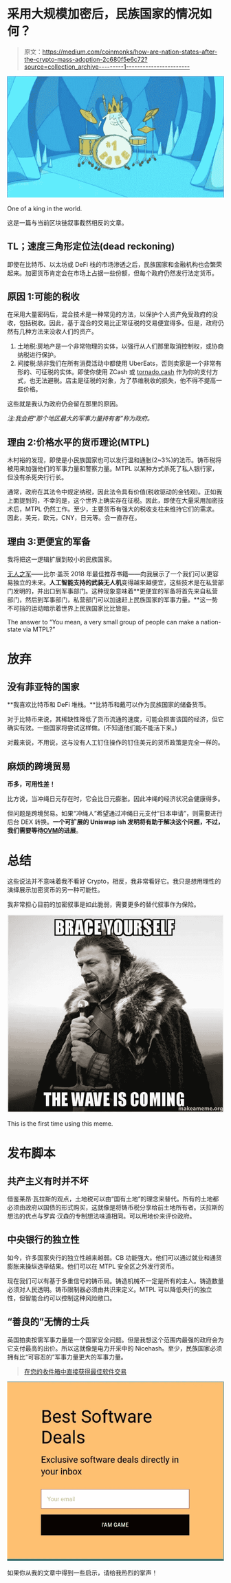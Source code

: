 # 采用大规模加密后，民族国家的情况如何？

> 原文：<https://medium.com/coinmonks/how-are-nation-states-after-the-crypto-mass-adoption-2c680f5e6c72?source=collection_archive---------1----------------------->

![](img/452c7b3200763433309cf2f8672d0441.png)

One of a king in the world.

这是一篇与当前区块链叙事截然相反的文章。

## TL；速度三角形定位法(dead reckoning)

即使在比特币、以太坊或 DeFi 栈的市场渗透之后，民族国家和金融机构也会繁荣起来。加密货币肯定会在市场上占据一些份额，但每个政府仍然发行法定货币。

## 原因 1:可能的税收

在采用大量密码后，混合技术是一种常见的方法，以保护个人资产免受政府的没收，包括税收。因此，基于混合的交易比正常征税的交易便宜得多。但是，政府仍然有几种方法来没收人们的资产。

1.  土地税:房地产是一个非常物理的实体，以强行从人们那里取消控制权，或协商纳税进行保护。
2.  间接税:除非我们在所有消费活动中都使用 UberEats，否则卖家是一个非常有形的、可征税的实体。即使你使用 ZCash 或 [tornado.cash](https://tornado.cash/) 作为你的支付方式，也无法避税。店主是征税的对象，为了恭维税收的损失，他不得不提高一些价格。

这些就是我认为政府仍会留在那里的原因。

*注:我会把“那个地区最大的军事力量持有者”称为政府。*

## 理由 2:价格水平的货币理论(MTPL)

木村裕的发现，即使是小民族国家也可以发行温和通胀(2~3%)的法币。铸币税将被用来加强他们的军事力量和警察力量。MTPL 以某种方式杀死了私人银行家，但没有杀死央行行长。

通常，政府在其法令中规定纳税，因此法令具有价值(税收驱动的金钱观)。正如我上面提到的，不幸的是，这个世界上确实存在征税。因此，即使在大量采用加密技术后，MTPL 仍然工作。至少，主要货币有强大的税收支柱来维持它们的需求。因此，美元，欧元，CNY，日元等。会一直存在。

## 理由 3:更便宜的军备

我将把这一逻辑扩展到较小的民族国家。

[无人之军](https://www.amazon.com/Army-None-Autonomous-Weapons-Future/dp/0393608980)——比尔·盖茨 2018 年最佳推荐书籍——向我展示了一个我们可以更容易独立的未来。**人工智能支持的武装无人机**变得越来越便宜，这些技术是在私营部门发明的，并出口到军事部门。这种现象意味着**更便宜的军备将首先来自私营部门，然后到军事部门，私营部门可以加速赶上民族国家的军事力量。**这一势不可挡的运动暗示着世界上民族国家比比皆是。

The answer to “You mean, a very small group of people can make a nation-state via MTPL?”

# 放弃

## 没有菲亚特的国家

**我喜欢比特币和 DeFi 堆栈。**比特币和戴可以作为民族国家的储备货币。

对于比特币来说，其稀缺性降低了货币流通的速度，可能会损害该国的经济，但它确实有效。一些国家将尝试这样做。(不知道他们能不能活下来。)

对戴来说，不用说，这与没有人工钉住操作的钉住美元的货币政策是完全一样的。

## 麻烦的跨境贸易

**币多，可用性差！**

比方说，当冲绳日元存在时，它会比日元膨胀。因此冲绳的经济状况会健康得多。

但问题是跨境贸易。如果“冲绳人”希望通过冲绳日元支付“日本申请”，则需要进行后台 DEX 转换。**一个可扩展的 Uniswap ish 发明将有助于解决这个问题，不过，我们需要等待**[**OVM**](https://github.com/plasma-group/ovm)**的进展**。

# 总结

这些说法并不意味着我不看好 Crypto，相反，我非常看好它。我只是想用理性的演绎展示加密货币的另一种可能性。

我非常担心目前的加密叙事是如此脆弱，需要更多的替代叙事作为保险。

![](img/5de00bf0d677cedac165a75eba53db5e.png)

This is the first time using this meme.

# 发布脚本

## 共产主义有时并不坏

借鉴莱昂·瓦拉斯的观点，土地税可以由“国有土地”的理念来替代。所有的土地都必须由政府以国债的形式购买，这就像是将铸币税分享给前土地所有者。沃拉斯的想法的优点与罗宾·汉森的专制想法味道相同。可以用地价来评价政府。

## 中央银行的独立性

如今，许多国家央行的独立性越来越弱。CB 功能强大。他们可以通过就业和通货膨胀来操纵选举结果。他们可以在 MTPL 安全区之外发行货币。

现在我们可以有基于多重信号的铸币局。铸造机械不一定是所有的主人。铸造数量必须对人民透明。铸币限制器必须由共识来定义。MTPL 可以降低央行的独立性，但智能合约可以控制这种风险敞口。

## “善良的”无情的士兵

英国拍卖按需军事力量是一个国家安全问题。但是我想这个范围内最强的政府会为它支付最高的出价。所以这就像是电力开采中的 Nicehash。至少，民族国家必须拥有比“可容忍的”军事力量更大的军事力量。

> [在您的收件箱中直接获得最佳软件交易](https://coincodecap.com/?utm_source=coinmonks)

[![](img/7c0b3dfdcbfea594cc0ae7d4f9bf6fcb.png)](https://coincodecap.com/?utm_source=coinmonks)

如果你从我的文章中得到一些启示，请给我热烈的掌声！